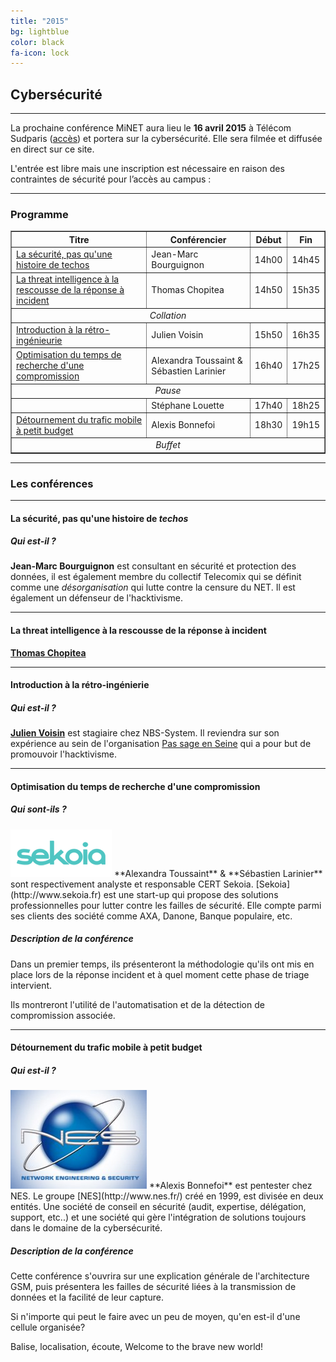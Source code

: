 ```yaml
---
title: "2015"
bg: lightblue
color: black
fa-icon: lock
---
```


## Cybersécurité

-------------------------

La prochaine conférence MiNET aura lieu le **16 avril 2015** à Télécom Sudparis ([accès](#accès)) et portera sur la cybersécurité. Elle sera filmée et diffusée en direct sur ce site.

L'entrée est libre mais une inscription est nécessaire en raison des contraintes de sécurité pour l’accès au campus :

<center><a href="https://conference.minet.net/inscription/">
<span class="fa-stack subtlecircle" style="font-size:40px; background:rgba(255,255,255,0.1)">
  <i class="fa fa-circle fa-stack-2x text-white"></i>
  <i class="fa fa-user-plus fa-stack-1x"></i>
</span>
</a></center>

-------------------------

### <i class="fa fa-calendar"></i> Programme

<center>
<table border="1">
   <tr>
       <th><strong>Titre</strong></th>
       <th><strong>Conférencier</strong></th>
       <th><strong>Début</strong></th>
       <th><strong>Fin</strong></th>
   </tr>
   <tr>
       <td><a href="#la-scurit-pas-quune-histoire-de-techos">La sécurité, pas qu'une histoire de techos</a></td>
       <td>Jean-Marc Bourguignon</td>
       <td>14h00</td>
       <td>14h45</td>
   </tr>
   <tr>
       <td><a href="#la-threat-intelligence--la-rescousse-de-la-rponse--incident">La threat intelligence à la rescousse de la réponse à incident</a></td>
       <td>Thomas Chopitea</td>
       <td>14h50</td>
       <td>15h35</td>
   </tr>
   <tr>
       <td colspan="4"><em><center>Collation</center></em></td>
   </tr>
      <tr>
       <td><a href="#introduction--la-rtro-ingnierie">Introduction à la rétro-ingénieurie</a></td>
       <td>Julien Voisin</td>
       <td>15h50</td>
       <td>16h35</td>
   </tr>
   <tr>
       <td><a href="#optimisation-du-temps-de-recherche-dune-compromission">Optimisation du temps de recherche d'une compromission</a></td>
       <td>Alexandra Toussaint & Sébastien Larinier</td>
       <td>16h40</td>
       <td>17h25</td>
   </tr>
      <tr>
       <td colspan="4"><em><center>Pause</center></em></td>
   </tr>
   <tr>
       <td><a href="#"></a></td>
       <td>Stéphane Louette</td>
       <td>17h40</td>
       <td>18h25</td>
   </tr>
   <tr>
       <td><a href="#dtournement-du-trafic-mobile--petit-budget">Détournement du trafic mobile à petit budget</a></td>
       <td>Alexis Bonnefoi</td>
       <td>18h30</td>
       <td>19h15</td>
   </tr>
   <tr>
       <td colspan="4"><em><center>Buffet</center></em></td>
   </tr>
</table>
</center>

-------------------------

### Les conférences

-------------------------

#### La sécurité, pas qu'une histoire de *techos*

##### Qui est-il ?

**Jean-Marc Bourguignon** est consultant en sécurité et protection des données, il est également membre du collectif Telecomix qui se définit comme une *désorganisation* qui lutte contre la censure du NET. Il est également un défenseur de l'hacktivisme.

-------------------------------------------

#### La threat intelligence à la rescousse de la réponse à incident

**[Thomas Chopitea](http://tomchop.me/)**

-------------------------------------------

#### Introduction à la rétro-ingénierie

##### Qui est-il ?

**[Julien Voisin](http://dustri.org/)** est stagiaire chez NBS-System. Il reviendra sur son expérience au sein de l'organisation [Pas sage en Seine](http://www.passageenseine.org/) qui a pour but de promouvoir l'hacktivisme.

--------------------------------------------

#### Optimisation du temps de recherche d'une compromission

##### Qui sont-ils ?

<img class="right" width="162" height="76" src="img/sekoia.png">
**Alexandra Toussaint** & **Sébastien Larinier** sont respectivement analyste et responsable CERT Sekoia. [Sekoia](http://www.sekoia.fr) est une start-up qui propose des solutions professionnelles pour lutter contre les failles de sécurité. Elle compte parmi ses clients des société comme AXA, Danone, Banque populaire, etc.

##### Description de la conférence

Dans un premier temps, ils présenteront la méthodologie qu'ils ont mis en place lors de la réponse incident et à quel moment cette phase de triage intervient.

Ils montreront l'utilité de l'automatisation et de la détection de compromission associée.

---------------------------------------------

#### Détournement du trafic mobile à petit budget

##### Qui est-il ?

<img class="right" width="218" height="158" src="img/nes.jpg">
**Alexis Bonnefoi** est pentester chez NES. Le groupe [NES](http://www.nes.fr/) créé en 1999, est divisée en deux entités. Une société de conseil en sécurité (audit, expertise, délégation, support, etc..) et une société qui gère l'intégration de solutions toujours dans le domaine de la cybersécurité.

##### Description de la conférence

Cette conférence s'ouvrira sur une explication générale de l'architecture GSM, puis présentera les failles de sécurité liées à la transmission de données et la facilité de leur capture.

Si n'importe qui peut le faire avec un peu de moyen, qu'en est-il d'une cellule organisée?

Balise, localisation, écoute, Welcome to the brave new world!
